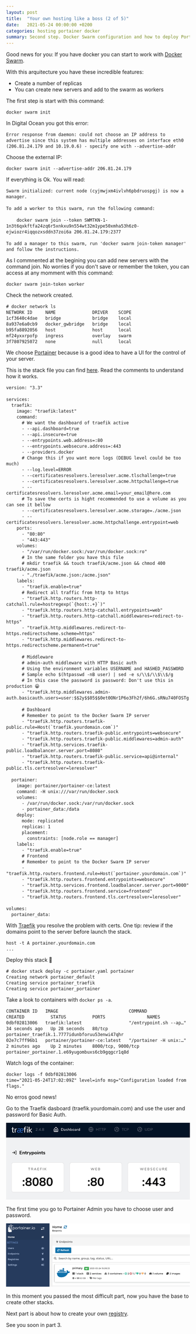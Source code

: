 ```yaml
---
layout: post
title:  "Your own hosting like a boss (2 of 5)"
date:   2021-05-24 00:00:00 +0200
categories: hosting portainer docker
summary: Second step. Docker Swarm configuration and how to deploy Portainer.
---
```


Good news for you: If you have docker you can start to work with [Docker Swarm][dockerSwarm].

With this arquitecture you have these incredible features:
- Create a number of replicas
- You can create new servers and add to the swarm as workers

The first step is start with this command:

```
docker swarm init
```

In Digital Ocean you got this error:

```
Error response from daemon: could not choose an IP address to advertise since this system has multiple addresses on interface eth0 (206.81.24.179 and 10.19.0.6) - specify one with --advertise-addr
```

Choose the external IP:

```
docker swarm init --advertise-addr 206.81.24.179
```

If everything is Ok. You will read:

```
Swarm initialized: current node (cyjmwjxm4ivlvh6pbdruospgj) is now a manager.

To add a worker to this swarm, run the following command:

    docker swarm join --token SWMTKN-1-1n3t6qxkftfa24zq6r5xnkxu9n554wt32m1ype50xmha53h6z0-ejwiozr4iqqozxsddn37zoi6a 206.81.24.179:2377

To add a manager to this swarm, run 'docker swarm join-token manager' and follow the instructions.
```

As I commnented at the begining you can add new servers with the command join. No worries if you don't save or remember the token, you can access at any momment with this command:

```
docker swarm join-token worker
```

Check the network created.

```
# docker network ls
NETWORK ID     NAME              DRIVER    SCOPE
1cf3640c4dae   bridge            bridge    local
8a937e6a0cb9   docker_gwbridge   bridge    local
b95fa8892056   host              host      local
mf24yxxrpofp   ingress           overlay   swarm
3f7807925072   none              null      local
```

We choose [Portainer][portainer] because is a good idea to have a UI for the control of your server.

This is the stack file you can find [here](https://github.com/monchopena/your-own-hosting-like-a-boss-files/blob/main/portainer/stack.yaml). Read the comments to understand how it works.

```
version: "3.3"

services:
  traefik:
    image: "traefik:latest"
    command:
      # We want the dashboard of traefik active
      - --api.dashboard=true
      - --api.insecure=true
      - --entrypoints.web.address=:80
      - --entrypoints.websecure.address=:443
      - --providers.docker
      # Change this if you want more logs (DEBUG level could be too much)
      - --log.level=ERROR
      - --certificatesresolvers.leresolver.acme.tlschallenge=true
      - --certificatesresolvers.leresolver.acme.httpchallenge=true
      - --certificatesresolvers.leresolver.acme.email=your_email@here.com
      # To save the certs is hight recommended to use a volume as you can see it bellow
      - --certificatesresolvers.leresolver.acme.storage=./acme.json
      - --certificatesresolvers.leresolver.acme.httpchallenge.entrypoint=web
    ports:
      - "80:80"
      - "443:443"
    volumes:
      - "/var/run/docker.sock:/var/run/docker.sock:ro"
      # In the same folder you have this file
      # mkdir traefik && touch traefik/acme.json && chmod 400 traefik/acme.json
      - "./traefik/acme.json:/acme.json"
    labels:
      - "traefik.enable=true"
      # Redirect all traffic from http to https
      - "traefik.http.routers.http-catchall.rule=hostregexp(`{host:.+}`)"
      - "traefik.http.routers.http-catchall.entrypoints=web"
      - "traefik.http.routers.http-catchall.middlewares=redirect-to-https"
      - "traefik.http.middlewares.redirect-to-https.redirectscheme.scheme=https"
      - "traefik.http.middlewares.redirect-to-https.redirectscheme.permanent=true"

      # Middleware
      # admin-auth middleware with HTTP Basic auth
      # Using the environment variables USERNAME and HASHED_PASSWORD
      # Sample echo $(htpasswd -nB user) | sed -e s/\\$/\\$\\$/g
      # In this case the password is password: Don't use this in production 😁
      - "traefik.http.middlewares.admin-auth.basicauth.users=user:$$2y$$05$$0et0ONr1P6o3Fh2f/6h6G.sRNu740FOSTg.zXwA87Gq/VSvTOj2oW"

      # Dashboard
      # Remember to point to the Docker Swarm IP server
      - "traefik.http.routers.traefik-public.rule=Host(`traefik.yourdomain.com`)"
      - "traefik.http.routers.traefik-public.entrypoints=websecure"
      - "traefik.http.routers.traefik-public.middlewares=admin-auth"
      - "traefik.http.services.traefik-public.loadbalancer.server.port=8080"
      - "traefik.http.routers.traefik-public.service=api@internal"
      - "traefik.http.routers.traefik-public.tls.certresolver=leresolver"

  portainer:
    image: portainer/portainer-ce:latest
    command: -H unix:///var/run/docker.sock
    volumes:
      - /var/run/docker.sock:/var/run/docker.sock
      - portainer_data:/data
    deploy:
      mode: replicated
      replicas: 1
      placement:
        constraints: [node.role == manager]
    labels:
      - "traefik.enable=true"
      # Frontend
      # Remember to point to the Docker Swarm IP server
      - "traefik.http.routers.frontend.rule=Host(`portainer.yourdomain.com`)"
      - "traefik.http.routers.frontend.entrypoints=websecure"
      - "traefik.http.services.frontend.loadbalancer.server.port=9000"
      - "traefik.http.routers.frontend.service=frontend"
      - "traefik.http.routers.frontend.tls.certresolver=leresolver"

volumes:
  portainer_data:
```  

With [Traefik][traefik] you resolve the problem with certs. One tip: review if the domains point to the server before launch the stack.

```
host -t A portainer.yourdomain.com
...
```

Deploy this stack 🚀

```
# docker stack deploy -c portainer.yaml portainer
Creating network portainer_default
Creating service portainer_traefik
Creating service portainer_portainer
```

Take a look to containers with `docker ps -a`.

```
CONTAINER ID   IMAGE                           COMMAND                  CREATED          STATUS          PORTS                NAMES
0dbf02813006   traefik:latest                  "/entrypoint.sh --ap…"   34 seconds ago   Up 28 seconds   80/tcp               portainer_traefik.1.7777idunbforuu53enwi47qhr
02e7c7ff96b1   portainer/portainer-ce:latest   "/portainer -H unix:…"   2 minutes ago    Up 2 minutes    8000/tcp, 9000/tcp   portainer_portainer.1.e69yugombuxs6cb9gqgcr1q8d
```

Watch logs of the container:

```
docker logs -f 0dbf02813006
time="2021-05-24T17:02:09Z" level=info msg="Configuration loaded from flags."
```

No erros good news!

Go to the Traefik dasboard (traefik.yourdomain.com) and use the user and password for Basic Auth.

![traefik dashboard]

The first time you go to Portainer Admin you have to choose user and password.

![portainer dashboard]

In this moment you passed the most difficult part, now you have the base to create other stacks.

Next part is about how to create your own [registry][registry].

See you soon in part 3.

[dockerSwarm]: https://docs.docker.com/engine/swarm/
[registry]: https://hub.docker.com/_/registry
[traefik]: https://doc.traefik.io/traefik/
[portainer]: https://www.portainer.io/
[traefik dashboard]: /attachments/traefik-dashboard.png "Traefik Dashboard"
[portainer dashboard]: /attachments/portainer-dashboard.png "Portainer Dashboard"
